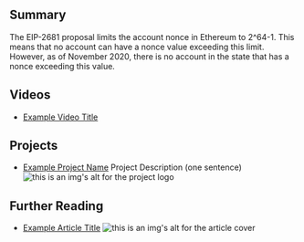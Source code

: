 ## Summary

The EIP-2681 proposal limits the account nonce in Ethereum to 2^64-1. This means that no account can have a nonce value exceeding this limit. However, as of November 2020, there is no account in the state that has a nonce exceeding this value.

## Videos

- [Example Video Title](https://www.youtube.com/watch?v=TDGq4aeevgY)

## Projects

- [Example Project Name](https://xxxx.xxx/xxxxx) Project Description (one sentence) ![this is an img's alt for the project logo](https://xxxx.xxx/project-logo.xxx)

## Further Reading

- [Example Article Title](https://xxxx.xxx/xxxxx) ![this is an img's alt for the article cover](https://xxxx.xxx/article-cover.xxx)
